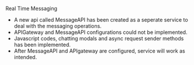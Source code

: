 Real Time Messaging
- A new api called MessageAPI has been created as a seperate service to deal with the messaging operations.
- APIGateway and MessageAPI configurations could not be implemented.
- Javascript codes, chatting modals and async request sender methods has been implemented.
- After MessageAPI and APIgateway are configured, service will work as intended.
